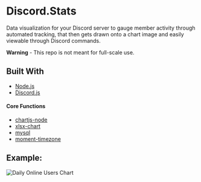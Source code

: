 # Discord.Stats
Data visualization for your Discord server to gauge member activity through automated tracking, that then gets drawn onto a chart image and easily viewable through Discord commands.

**Warning** - This repo is not meant for full-scale use.

## Built With		
* [Node.js](https://nodejs.org/en/)		
* [Discord.js](https://www.npmjs.com/package/discord.js)

#### Core Functions
* [chartjs-node](https://www.npmjs.com/package/chartjs-node)
* [xlsx-chart](https://www.npmjs.com/package/xlsx-chart)
* [mysql](https://www.npmjs.com/package/mysql)
* [moment-timezone](https://www.npmjs.com/package/moment-timezone)

## Example:

![Daily Online Users Chart](https://i.imgur.com/fGXjPZE.png)
